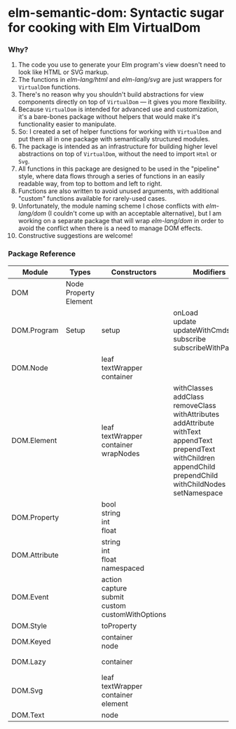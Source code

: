 
# elm-semantic-dom: Syntactic sugar for cooking with Elm VirtualDom

### Why?

1. The code you use to generate your Elm program's view doesn't need to look
like HTML or SVG markup.
2. The functions in *elm-lang/html* and *elm-lang/svg* are just wrappers for
`VirtualDom` functions.
3. There's no reason why you shouldn't build abstractions for view components
directly on top of `VirtualDom` — it gives you more flexibility.
4. Because `VirtualDom` is intended for advanced use and customization, it's a
bare-bones package without helpers that would make it's functionality easier to
manipulate.
5. So: I created a set of helper functions for working with `VirtualDom` and put
them all in one package with semantically structured modules.
6. The package is intended as an infrastructure for building higher level
abstractions on top of `VirtualDom`, without the need to import `Html` or `Svg`.
7. All functions in this package are designed to be used in the "pipeline"
style, where data flows through a series of functions in an easily readable way,
from top to bottom and left to right.
8. Functions are also written to avoid unused arguments, with additional
"custom" functions available for rarely-used cases.
9. Unfortunately, the module naming scheme I chose conflicts with
*elm-lang/dom* (I couldn't come up with an acceptable alternative), but I am
working on a separate package that will wrap *elm-lang/dom* in order to avoid
the conflict when there is a need to manage DOM effects.
10. Constructive suggestions are welcome!


### Package Reference


| Module        | Types | Constructors | Modifiers | Rendering | Queries |
| --- | --- | --- | --- | --- | --- |
| DOM           | Node<br>Property<br>Element | | | | |
| DOM.Program   | Setup | setup | onLoad<br>update<br>updateWithCmds<br>subscribe<br> subscribeWithParams | run<br>runWithFlags<br>customWithFlags | |
| DOM.Node      | | leaf<br>textWrapper<br>container | | | |
| DOM.Element   | | leaf<br>textWrapper<br>container<br>wrapNodes | withClasses<br>addClass<br>removeClass<br>withAttributes<br>addAttribute<br>withText<br>appendText<br>prependText<br>withChildren<br>appendChild<br>prependChild<br>withChildNodes<br>setNamespace | toNode | hasChildren<br>hasText<br>hasClass
| DOM.Property  | | bool<br>string<br>int<br>float | | | |
| DOM.Attribute | | string<br>int<br>float<br>namespaced | | | |
| DOM.Event     | | action<br>capture<br>submit<br>custom<br> customWithOptions | | | |
| DOM.Style     | | toProperty | | | |
| DOM.Keyed     | | container<br>node | | | |
| DOM.Lazy      | | container | | toNode<br>eval | |
| DOM.Svg       | | leaf<br>textWrapper<br>container<br>element | | | |
| DOM.Text      | | node | | | | |
